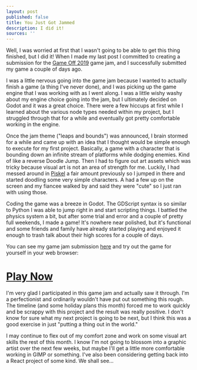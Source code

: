 ```yaml
---
layout: post
published: false
title: You Just Got Jammed
description: I did it!
sources: ''
---
```


Well, I was worried at first that I wasn't going to be able to get this thing finished, but I did it! When I made my last post I committed to creating a submission for the [Game Off 2019](https://itch.io/jam/game-off-2019) game jam, and I successfully submitted my game a couple of days ago. 

I was a little nervous going into the game jam because I wanted to actually finish a game (a thing I've never done), and I was picking up the game engine that I was working with as I went along. I was a little wishy washy about my engine choice going into the jam, but I ultimately decided on Godot and it was a great choice. There were a few hiccups at first while I learned about the various node types needed within my project, but I struggled through that for a while and eventually got pretty comfortable working in the engine. 

Once the jam theme ("leaps and bounds") was announced, I brain stormed for a while and came up with an idea that I thought would be simple enough to execute for my first project. Basically, a game with a character that is bounding down an infinite stream of platforms while dodging enemies. Kind of like a reverse Doodle Jump. Then I had to figure out art assets which was tricky because visual art is not an area of strength for me. Luckily, I had messed around in [Piskel](https://www.piskelapp.com/) a fair amount previously so I jumped in there and started doodling some very simple characters. A had a few up on the screen and my fiancee walked by and said they were "cute" so I just ran with using those. 

Coding the game was a breeze in Godot. The GDScript syntax is so similar to Python I was able to jump right in and start scripting things. I battled the physics system a bit, but after some trial and error and a couple of pretty full weekends, I made a game! It's nowhere near polished, but it's functional and some friends and family have already started playing and enjoyed it enough to trash talk about their high scores for a couple of days.

You can see my game jam submission [here](https://itch.io/jam/game-off-2019/rate/518423) and try out the game for yourself in your web browser:
# [Play Now](https://greggolas.itch.io/space-bounder)

I'm very glad I participated in this game jam and actually saw it through. I'm a perfectionist and ordinarily wouldn't have put out something this rough. The timeline (and some holiday plans this month) forced me to work quickly and be scrappy with this project and the result was really positive. I don't know for sure what my next project is going to be next, but I think this was a good exercise in just "putting a thing out in the world." 

I may continue to flex out of my comfort zone and work on some visual art skills the rest of this month. I know I'm not going to blossom into a graphic artist over the next few weeks, but maybe I'll get a little more comfortable working in GIMP or something. I've also been considering getting back into a React project of some kind. We shall see...